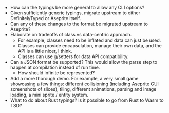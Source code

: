 - How can the typings be more general to allow any CLI options?
- Given sufficiently generic typings, migrate upstream to either DefinitelyTyped
  or Aseprite itself.
- Can any of these changes to the format be migrated upstream to Aseprite?
- Elaborate on tradeoffs of class vs data-centric approach.
  - For example, classes need to be inflated and data can just be used.
  - Classes can provide encapsulation, manage their own data, and the API is a
    little nicer, I think.
  - Classes can use g/setters for data API compatibility.
- Can a JSON format be supported? This would allow the parse step to happen at
  compilation instead of run time.
  - How should infinite be represented?
- Add a more thorough demo. For example, a very small game showcasing a few
  things: different collisioning (including Aseprite GUI screenshots of slices),
  tiling, different animations, parsing and image loading, a mini sprite
  / entity system.
- What to do about Rust typings? Is it possible to go from Rust to Wasm to TSD?

